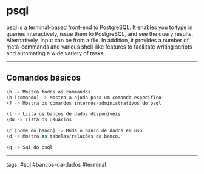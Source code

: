 # psql

psql is a terminal-based front-end to PostgreSQL. It enables you to type in queries interactively, issue them to PostgreSQL, and see the query results. Alternatively, input can be from a file. In addition, it provides a number of meta-commands and various shell-like features to facilitate writing scripts and automating a wide variety of tasks.

---

## Comandos básicos
```sql
\h -> Mostra todos os commandos
\h [comando] -> Mostra a ajuda para um comando específico
\? -> Mostra os comandos internos/administrativos do psql

\l -> Lista os bancos de dados disponíveis
\du -> Lista os usuários

\c [nome do banco] -> Muda o banco de dados em uso
\d -> Mostra as tabelas/relações do banco.

\q -> Sai do psql

```

----
tags: #sql #bancos-da-dados #terminal